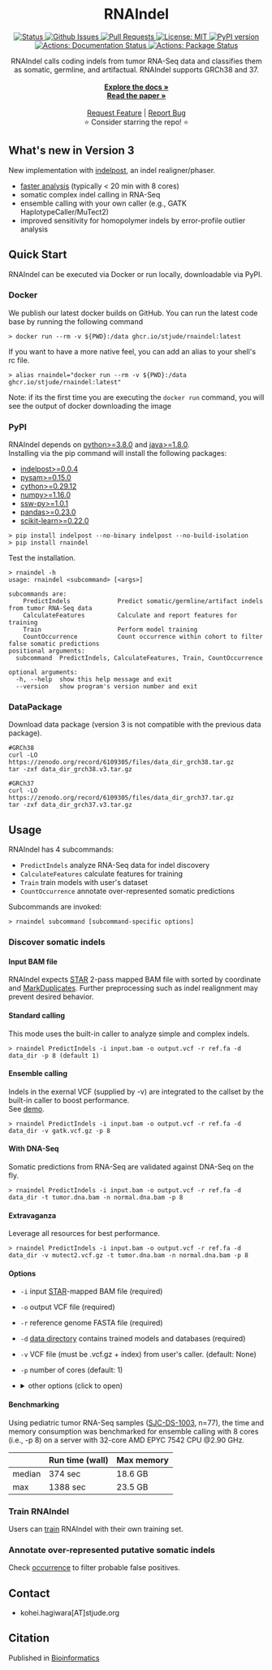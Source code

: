 <p align="center">

  <h1 align="center">
    RNAIndel
  </h1>

  <p align="center">
   <a href="https://github.com/stjude/RNAIndel" target="_blank">
     <img alt="Status"
          src="https://img.shields.io/badge/status-active-success.svg" />
   </a>
   <a href="https://github.com/stjude/RNAIndel/issues" target="_blank">
     <img alt="Github Issues"
          src="https://img.shields.io/github/issues/stjude/RNAIndel" />
   </a>
   <a href="https://github.com/stjude/RNAIndel/pulls" target="_blank">
     <img alt="Pull Requests"
          src="https://img.shields.io/github/issues-pr/stjude/RNAIndel" />
   </a>
   <a href="https://github.com/stjude/RNAIndel/blob/master/LICENSE.md" target="_blank">
     <img alt="License: MIT"
          src="https://img.shields.io/badge/License-MIT-blue.svg" />
   </a>
   <a href="https://badge.fury.io/py/rnaindel" target="_blank">
     <img alt="PyPI version"
          src="https://badge.fury.io/py/rnaindel.svg" />
   </a>
   <br />
   <a href="https://github.com/stjude/RNAIndel/actions?query=workflow%3ADocumentation" target="_blank">
     <img alt="Actions: Documentation Status"
          src="https://github.com/stjude/RNAIndel/workflows/Documentation/badge.svg" />
   </a>
   <a href="https://github.com/stjude/RNAIndel/actions?query=workflow%3APackage" target="_blank">
     <img alt="Actions: Package Status"
          src="https://github.com/stjude/RNAIndel/workflows/Package/badge.svg" />
   </a>
  </p>


  <p align="center">
   RNAIndel calls coding indels from tumor RNA-Seq data and classifies them as somatic, germline, and artifactual. RNAIndel supports GRCh38 and 37. <br> 
   <br />
   <a href="https://stjude.github.io/RNAIndel/"><strong>Explore the docs »</strong></a>
   <br />
   <a href="https://doi.org/10.1093/bioinformatics/btz753"><strong>Read the paper »</strong></a>
   <br />
   <br />
   <a href="https://github.com/stjude/RNAIndel/issues/new?assignees=&labels=&template=feature_request.md&title=Descriptive%20Title&labels=enhancement">Request Feature</a>
    | 
   <a href="https://github.com/stjude/RNAIndel/issues/new?assignees=&labels=&template=bug_report.md&title=Descriptive%20Title&labels=bug">Report Bug</a>
   <br />
    ⭐ Consider starring the repo! ⭐
   <br />
  </p>
</p>

## What's new in Version 3
New implementation with [indelpost](https://github.com/stjude/indelPost), an indel realigner/phaser. 
* [faster analysis](#benchmarking) (typically < 20 min with 8 cores)
* somatic complex indel calling in RNA-Seq
* ensemble calling with your own caller (e.g., GATK HaplotypeCaller/MuTect2)  
* improved sensitivity for homopolymer indels by error-profile outlier analysis  

## Quick Start
RNAIndel can be executed via Docker or run locally, downloadable via PyPI.

### Docker
We publish our latest docker builds on GitHub.  You can run the latest code base by running the following command
```
> docker run --rm -v ${PWD}:/data ghcr.io/stjude/rnaindel:latest
```

If you want to have a more native feel, you can add an alias to your shell's rc file.
```
> alias rnaindel="docker run --rm -v ${PWD}:/data ghcr.io/stjude/rnaindel:latest"
```
Note: if its the first time you are executing the `docker run` command, you will see the output of docker downloading the image

### PyPI
RNAIndel depends on [python>=3.8.0](https://www.python.org/downloads/) and [java>=1.8.0](https://www.java.com/en/download/).<br> 
Installing via the pip command will install the following packages:
* [indelpost>=0.0.4](https://github.com/stjude/indelPost)
* [pysam>=0.15.0](https://github.com/pysam-developers)
* [cython>=0.29.12](https://cython.org/)
* [numpy>=1.16.0](https://numpy.org/)
* [ssw-py>=1.0.1](https://github.com/libnano/ssw-py)
* [pandas>=0.23.0](https://pandas.pydata.org/)
* [scikit-learn>=0.22.0](http://scikit-learn.org/stable/install.html#)

```
> pip install indelpost --no-binary indelpost --no-build-isolation  
> pip install rnaindel
```

Test the installation.
```
> rnaindel -h
usage: rnaindel <subcommand> [<args>]

subcommands are:
    PredictIndels             Predict somatic/germline/artifact indels from tumor RNA-Seq data
    CalculateFeatures         Calculate and report features for training
    Train                     Perform model training
    CountOccurrence           Count occurrence within cohort to filter false somatic predictions
positional arguments:
  subcommand  PredictIndels, CalculateFeatures, Train, CountOccurrence

optional arguments:
  -h, --help  show this help message and exit
  --version   show program's version number and exit
```

### DataPackage
Download data package (version 3 is not compatible with the previous data package). 
```
#GRCh38
curl -LO https://zenodo.org/record/6109305/files/data_dir_grch38.tar.gz
tar -zxf data_dir_grch38.v3.tar.gz

#GRCh37
curl -LO https://zenodo.org/record/6109305/files/data_dir_grch37.tar.gz
tar -zxf data_dir_grch37.v3.tar.gz
```

## Usage
RNAIndel has 4 subcommands:
* ```PredictIndels``` analyze RNA-Seq data for indel discovery
* ```CalculateFeatures``` calculate features for training
* ```Train``` train models with user's dataset
* ```CountOccurrence``` annotate over-represented somatic predictions

Subcommands are invoked:
```
> rnaindel subcommand [subcommand-specific options]
```

### Discover somatic indels

#### Input BAM file
RNAIndel expects [STAR](https://academic.oup.com/bioinformatics/article/29/1/15/272537) 2-pass mapped BAM file with sorted by coordinate 
and [MarkDuplicates](https://broadinstitute.github.io/picard/command-line-overview.html#MarkDuplicates). Further preprocessing such as 
indel realignment may prevent desired behavior.

#### Standard calling
This mode uses the built-in caller to analyze simple and complex indels.
```
> rnaindel PredictIndels -i input.bam -o output.vcf -r ref.fa -d data_dir -p 8 (default 1) 
```

#### Ensemble calling 
Indels in the exernal VCF (supplied by -v) are integrated to the callset by the built-in caller to boost performance.<br> 
See [demo](./docs/walkthrough/README.md).
```
> rnaindel PredictIndels -i input.bam -o output.vcf -r ref.fa -d data_dir -v gatk.vcf.gz -p 8
```

#### With DNA-Seq
Somatic predictions from RNA-Seq are validated against DNA-Seq on the fly.
```
> rnaindel PredictIndels -i input.bam -o output.vcf -r ref.fa -d data_dir -t tumor.dna.bam -n normal.dna.bam -p 8
``` 

#### Extravaganza
Leverage all resources for best performance. 
```
> rnaindel PredictIndels -i input.bam -o output.vcf -r ref.fa -d data_dir -v mutect2.vcf.gz -t tumor.dna.bam -n normal.dna.bam -p 8
```

#### Options
* ```-i``` input [STAR](https://academic.oup.com/bioinformatics/article/29/1/15/272537)-mapped BAM file (required)
* ```-o``` output VCF file (required)
* ```-r``` reference genome FASTA file (required)
* ```-d``` [data directory](#datapackage) contains trained models and databases (required)
* ```-v``` VCF file (must be .vcf.gz + index) from user's caller. (default: None)
* ```-p``` number of cores (default: 1)
* <details>
    <summary>other options (click to open)</summary><p>
        
    * ```-t``` Tumor DNA-Seq BAM file (default: None)
    * ```-n``` Normal DNA-Seq BAM file (default: None)
    * ```-q``` STAR mapping quality MAPQ for unique mappers (default: 255)
    * ```-m``` maximum heap space (default: 6000m)
    * ```--region``` target genomic region. specify by chrN:start-stop (default: None)
    * ```--pon``` user's defined list of non-somatic calls such as PanelOfNormals. Supply as .vcf.gz with index (default: None)
    * ```--include-all-external-calls``` set to include all indels in VCF file supplied by -v. (default: False. Use only calls with PASS in FILTER) 
    * ```--skip-homopolyer-outlier-analysis``` no outlier analysis for homopolymer indels (repeat > 4) performed if set. (default: False)  
    * ```--safety-mode``` deactivate parallelism at realignment step. may be required to run with -p > 1 on some platforms. (default: False)

</p></details>

#### Benchmarking
Using pediatric tumor RNA-Seq samples ([SJC-DS-1003](https://platform.stjude.cloud/data/cohorts#), n=77), 
the time and memory consumption was benchmarked for ensemble calling with 8 cores (i.e., -p 8) 
on a server with 32-core AMD EPYC 7542 CPU @2.90 GHz.

|       | Run time (wall) | Max memory | 
|------ | -------------   | ---------- |     
|median | 374 sec         | 18.6 GB    |
|max    | 1388 sec        | 23.5 GB    |

### Train RNAIndel
Users can [train](./docs/training) RNAIndel with their own training set. 

### Annotate over-represented putative somatic indels
Check [occurrence](./docs/filtering) to filter probable false positives.

## Contact
* kohei.hagiwara[AT]stjude.org   

## Citation
Published in [Bioinformatics](https://doi.org/10.1093/bioinformatics/btz753)

